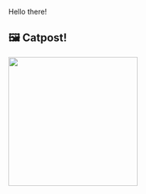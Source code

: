 Hello there!



## 🖼️ Catpost!

<sub>
    <img src="https://cdn2.thecatapi.com/images/a37.jpg" height="256">
</sub>

